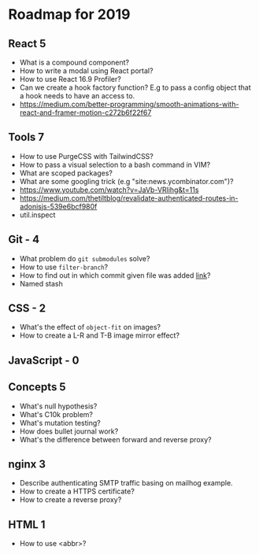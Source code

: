 # Roadmap for 2019

## React 5

- What is a compound component?
- How to write a modal using React portal?
- How to use React 16.9 Profiler?
- Can we create a hook factory function? E.g to pass a config object that a hook needs to have an access to.
- https://medium.com/better-programming/smooth-animations-with-react-and-framer-motion-c272b6f22f67

## Tools 7

- How to use PurgeCSS with TailwindCSS?
- How to pass a visual selection to a bash command in VIM?
- What are scoped packages?
- What are some googling trick (e.g "site:news.ycombinator.com")?
- https://www.youtube.com/watch?v=JaVb-VRlihg&t=11s
- https://medium.com/thetiltblog/revalidate-authenticated-routes-in-adonisjs-539e6bcf980f
- util.inspect

## Git - 4

- What problem do `git submodules` solve?
- How to use `filter-branch`?
- How to find out in which commit given file was added [link](https://stackoverflow.com/questions/11533199/find-commit-where-file-was-added)?
- Named stash

## CSS - 2

- What's the effect of `object-fit` on images?
- How to create a L-R and T-B image mirror effect?

## JavaScript - 0

## Concepts 5

- What's null hypothesis?
- What's C10k problem?
- What's mutation testing?
- How does bullet journal work?
- What's the difference between forward and reverse proxy?

## nginx 3

- Describe authenticating SMTP traffic basing on mailhog example.
- How to create a HTTPS certificate?
- How to create a reverse proxy?

## HTML 1
- How to use \<abbr\>?
